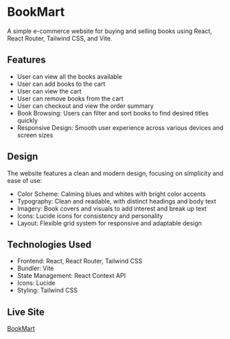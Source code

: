 # BookMart

A simple e-commerce website for buying and selling books using React, React Router, Tailwind CSS, and Vite.

## Features

- User can view all the books available
- User can add books to the cart
- User can view the cart
- User can remove books from the cart
- User can checkout and view the order summary
- Book Browsing: Users can filter and sort books to find desired titles quickly
- Responsive Design: Smooth user experience across various devices and screen sizes

## Design

The website features a clean and modern design, focusing on simplicity and ease of use:

- Color Scheme: Calming blues and whites with bright color accents
- Typography: Clean and readable, with distinct headings and body text
- Imagery: Book covers and visuals to add interest and break up text
- Icons: Lucide icons for consistency and personality
- Layout: Flexible grid system for responsive and adaptable design
## Technologies Used

- Frontend: React, React Router, Tailwind CSS
- Bundler: Vite
- State Management: React Context API
- Icons: Lucide
- Styling: Tailwind CSS

## Live Site

[BookMart](https://book-maart.netlify.app/)
